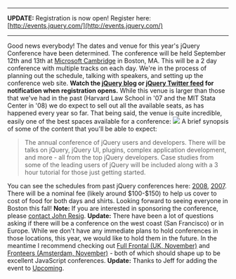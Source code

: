* * * * *

**UPDATE:** Registration is now open! Register here:
[http://events.jquery.com/](http://events.jquery.com/)

* * * * *

Good news everybody! The dates and venue for this year's jQuery
Conference have been determined. The conference will be held September
12th and 13th at [Microsoft
Cambridge](http://www.microsoftcambridge.com/) in Boston, MA. This will
be a 2 day conference with multiple tracks on each day. We're in the
process of planning out the schedule, talking with speakers, and setting
up the conference web site. **Watch the [jQuery
blog](http://blog.jquery.com/) or [jQuery Twitter
feed](http://twitter.com/jquery) for notification when registration
opens.** While this venue is larger than those that we've had in the
past (Harvard Law School in '07 and the MIT Stata Center in '08) we do
expect to sell out all the available seats, as has happened every year
so far. That being said, the venue is quite incredible, easily one of
the best spaces available for a conference:
[![](http://ejohn.org/files/ms-cambridge.png)](http://www.microsoftcambridge.com)
A brief synopsis of some of the content that you'll be able to expect:

> The annual conference of jQuery users and developers. There will be
> talks on jQuery, jQuery UI, plugins, complex application development,
> and more - all from the top jQuery developers. Case studies from some
> of the leading users of jQuery will be included along with a 3 hour
> tutorial for those just getting started.

You can see the schedules from past jQuery conferences here:
[2008](http://blog.jquery.com/2008/08/31/jquery-conference-2008-agenda/),
[2007](http://docs.jquery.com/JQueryCamp07). There will be a nominal fee
(likely around \$100-\$150) to help us cover to cost of food for both
days and shirts. Looking forward to seeing everyone in Boston this fall!
**Note:** If you are interested in sponsoring the conference, please
[contact John Resig](http://ejohn.org/about/). **Update:** There have
been a lot of questions asking if there will be a conference on the west
coast (San Francisco) or in Europe. While we don't have any immediate
plans to hold conferences in those locations, this year, we would like
to hold them in the future. In the meantime I recommend checking out
[Full Frontal (UK, November)](http://2009.full-frontal.org/) and
[Fronteers (Amsterdam, November)](http://fronteers.nl/) - both of which
should shape up to be excellent JavaScript conferences. **Update:**
Thanks to Jeff for adding the event to
[Upcoming](http://upcoming.yahoo.com/event/3017809/).
